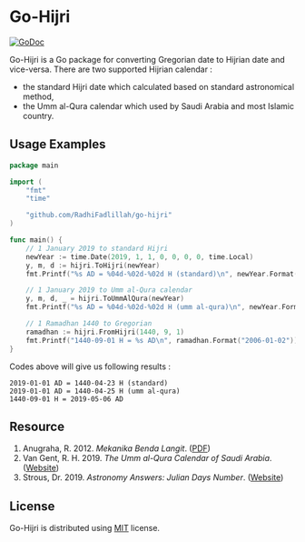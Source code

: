 # Go-Hijri

[![GoDoc](https://godoc.org/github.com/RadhiFadlillah/go-hijri?status.png)](https://godoc.org/github.com/RadhiFadlillah/go-hijri)

Go-Hijri is a Go package for converting Gregorian date to Hijrian date and vice-versa. There are two supported Hijrian calendar :

- the standard Hijri date which calculated based on standard astronomical method,
- the Umm al-Qura calendar which used by Saudi Arabia and most Islamic country.

## Usage Examples

```go
package main

import (
	"fmt"
	"time"

	"github.com/RadhiFadlillah/go-hijri"
)

func main() {
	// 1 January 2019 to standard Hijri
	newYear := time.Date(2019, 1, 1, 0, 0, 0, 0, time.Local)
	y, m, d := hijri.ToHijri(newYear)
	fmt.Printf("%s AD = %04d-%02d-%02d H (standard)\n", newYear.Format("2006-01-02"), y, m, d)

	// 1 January 2019 to Umm al-Qura calendar
	y, m, d, _ = hijri.ToUmmAlQura(newYear)
	fmt.Printf("%s AD = %04d-%02d-%02d H (umm al-qura)\n", newYear.Format("2006-01-02"), y, m, d)

	// 1 Ramadhan 1440 to Gregorian
	ramadhan := hijri.FromHijri(1440, 9, 1)
	fmt.Printf("1440-09-01 H = %s AD\n", ramadhan.Format("2006-01-02"))
}

```

Codes above will give us following results :

```
2019-01-01 AD = 1440-04-23 H (standard)
2019-01-01 AD = 1440-04-25 H (umm al-qura)
1440-09-01 H = 2019-05-06 AD
```

## Resource

1. Anugraha, R. 2012. _Mekanika Benda Langit_. ([PDF](https://simpan.ugm.ac.id/s/GcxKuyZWn8Rshnn))
2. Van Gent, R. H. 2019. _The Umm al-Qura Calendar of Saudi Arabia_. ([Website](https://www.staff.science.uu.nl/~gent0113/islam/ummalqura.htm))
3. Strous, Dr. 2019. _Astronomy Answers: Julian Days Number_. ([Website](https://www.aa.quae.nl/en/reken/juliaansedag.html))

## License

Go-Hijri is distributed using [MIT](http://choosealicense.com/licenses/mit/) license.
